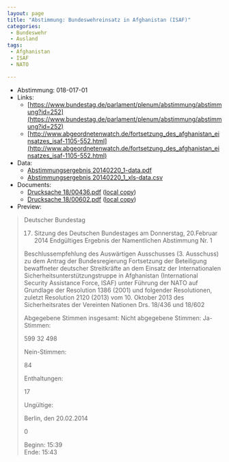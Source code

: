 ```yaml
---
layout: page
title: "Abstimmung: Bundeswehreinsatz in Afghanistan (ISAF)"
categories:
 - Bundeswehr
 - Ausland
tags:
 - Afghanistan
 - ISAF
 - NATO

---
```


* Abstimmung: 018-017-01
* Links: 
    * [https://www.bundestag.de/parlament/plenum/abstimmung/abstimmung?id=252](https://www.bundestag.de/parlament/plenum/abstimmung/abstimmung?id=252)
    * [http://www.abgeordnetenwatch.de/fortsetzung_des_afghanistan_einsatzes_isaf-1105-552.html](http://www.abgeordnetenwatch.de/fortsetzung_des_afghanistan_einsatzes_isaf-1105-552.html)
* Data: 
    * [Abstimmungsergebnis 20140220_1-data.pdf](/res/abstimmungsliste/20140220_1-data.pdf)
    * [Abstimmungsergebnis 20140220_1_xls-data.csv](/res/abstimmungsliste/analyses/20140220_1_xls-data.csv)
* Documents: 
    * [Drucksache 18/00436.pdf](http://dip21.bundestag.de/dip21/btd/18/004/1800436.pdf) ([local copy](/res/abstimmungsdaten/018-017-01/1800436.pdf))
    * [Drucksache 18/00602.pdf](http://dip21.bundestag.de/dip21/btd/18/006/1800602.pdf) ([local copy](/res/abstimmungsdaten/018-017-01/1800602.pdf))
* Preview: 
> Deutscher Bundestag
> 
> 17. Sitzung des Deutschen Bundestages
> am Donnerstag, 20.Februar 2014
> Endgültiges Ergebnis der Namentlichen Abstimmung Nr. 1
> 
> Beschlussempfehlung des Auswärtigen Ausschusses (3. Ausschuss) zu dem Antrag der
> Bundesregierung
> Fortsetzung der Beteiligung bewaffneter deutscher Streitkräfte an dem Einsatz der
> Internationalen Sicherheitsunterstützungstruppe in Afghanistan (International Security
> Assistance Force, ISAF) unter Führung der NATO auf Grundlage der Resolution 1386
> (2001) und folgender Resolutionen, zuletzt Resolution 2120 (2013) vom 10. Oktober 2013
> des Sicherheitsrates der Vereinten Nationen
> Drs. 18/436 und 18/602
> 
> Abgegebene Stimmen insgesamt:
> Nicht abgegebene Stimmen:
> Ja-Stimmen:
> 
> 599
> 32
> 498
> 
> Nein-Stimmen:
> 
> 84
> 
> Enthaltungen:
> 
> 17
> 
> Ungültige:
> 
> Berlin, den 20.02.2014
> 
> 0
> 
> Beginn: 15:39  
> Ende: 15:43
